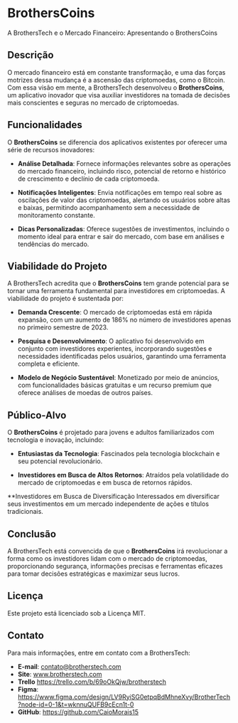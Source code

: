 # BrothersCoins

A BrothersTech e o Mercado Financeiro: Apresentando o BrothersCoins

## Descrição

O mercado financeiro está em constante transformação, e uma das forças motrizes dessa mudança é a ascensão das criptomoedas, como o Bitcoin. Com essa visão em mente, a BrothersTech desenvolveu o **BrothersCoins**, um aplicativo inovador que visa auxiliar investidores na tomada de decisões mais conscientes e seguras no mercado de criptomoedas.

## Funcionalidades

O **BrothersCoins** se diferencia dos aplicativos existentes por oferecer uma série de recursos inovadores:

- **Análise Detalhada**: Fornece informações relevantes sobre as operações do mercado financeiro, incluindo risco, potencial de retorno e histórico de crescimento e declínio de cada criptomoeda.
  
- **Notificações Inteligentes**: Envia notificações em tempo real sobre as oscilações de valor das criptomoedas, alertando os usuários sobre altas e baixas, permitindo acompanhamento sem a necessidade de monitoramento constante.

- **Dicas Personalizadas**: Oferece sugestões de investimentos, incluindo o momento ideal para entrar e sair do mercado, com base em análises e tendências do mercado.

## Viabilidade do Projeto

A BrothersTech acredita que o **BrothersCoins** tem grande potencial para se tornar uma ferramenta fundamental para investidores em criptomoedas. A viabilidade do projeto é sustentada por:

- **Demanda Crescente**: O mercado de criptomoedas está em rápida expansão, com um aumento de 186% no número de investidores apenas no primeiro semestre de 2023.

- **Pesquisa e Desenvolvimento**: O aplicativo foi desenvolvido em conjunto com investidores experientes, incorporando sugestões e necessidades identificadas pelos usuários, garantindo uma ferramenta completa e eficiente.

- **Modelo de Negócio Sustentável**: Monetizado por meio de anúncios, com funcionalidades básicas gratuitas e um recurso premium que oferece análises de moedas de outros países.

## Público-Alvo

O **BrothersCoins** é projetado para jovens e adultos familiarizados com tecnologia e inovação, incluindo:

- **Entusiastas da Tecnologia**: Fascinados pela tecnologia blockchain e seu potencial revolucionário.
  
- **Investidores em Busca de Altos Retornos**: Atraídos pela volatilidade do mercado de criptomoedas e em busca de retornos rápidos.

 **Investidores em Busca de Diversificação Interessados em diversificar seus investimentos em um mercado independente de ações e títulos tradicionais.

## Conclusão

A BrothersTech está convencida de que o **BrothersCoins** irá revolucionar a forma como os investidores lidam com o mercado de criptomoedas, proporcionando segurança, informações precisas e ferramentas eficazes para tomar decisões estratégicas e maximizar seus lucros.

## Licença

Este projeto está licenciado sob a Licença MIT.

## Contato

Para mais informações, entre em contato com a BrothersTech:
- **E-mail**: contato@brotherstech.com
- **Site**: www.brotherstech.com
- **Trello** https://trello.com/b/69oOkQjw/brotherstech
- **Figma**: https://www.figma.com/design/LV9RyiSG0etpqBdMhneXvy/BrotherTech?node-id=0-1&t=wknnuQUFB9cEcn1t-0
- **GitHub**: https://github.com/CaioMorais15